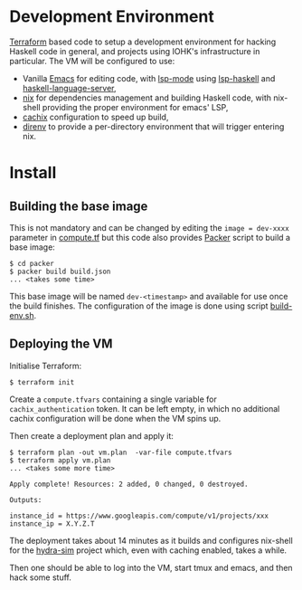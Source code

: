 # Development Environment

[Terraform](https://www.hashicorp.com/products/terraform) based code to setup a development environment for hacking Haskell code in general, and
projects using IOHK's infrastructure in particular. The VM will be configured to use:

* Vanilla [Emacs]() for editing code, with [lsp-mode](https://emacs-lsp.github.io/) using [lsp-haskell](https://emacs-lsp.github.io/lsp-haskell/) and [haskell-language-server](https://github.com/haskell/haskell-language-server),
* [nix](https://nixos.org/) for dependencies management and building Haskell code, with nix-shell providing the proper environment for emacs' LSP,
* [cachix](https://cachix.org/) configuration to speed up build,
* [direnv](https://direnv.net/) to provide a per-directory environment that will trigger entering nix.

# Install

## Building the base image

This is not mandatory and can be changed by editing the `image = dev-xxxx` parameter in [compute.tf](./compute.tf) but this code also provides [Packer](https://www.packer.io/) script to build a base image:

```
$ cd packer
$ packer build build.json
... <takes some time>
```

This base image will be named `dev-<timestamp>` and available for use once the build finishes. The configuration of the image is done using script [build-env.sh](./packer/build-env.sh).

## Deploying the VM

Initialise Terraform:

```
$ terraform init
```

Create a `compute.tfvars` containing a single variable for `cachix_authentication` token. It can be left empty, in which no additional cachix configuration will be done when the VM spins up.

Then create a deployment plan and apply it:

```
$ terraform plan -out vm.plan  -var-file compute.tfvars
$ terraform apply vm.plan
... <takes some more time>

Apply complete! Resources: 2 added, 0 changed, 0 destroyed.

Outputs:

instance_id = https://www.googleapis.com/compute/v1/projects/xxx
instance_ip = X.Y.Z.T
```

The deployment takes about 14 minutes as it builds and configures nix-shell for the [hydra-sim](https://github.com/abailly/hydra-sim) project which, even with caching enabled, takes a while.

Then one should be able to log into the VM, start tmux and emacs, and then hack some stuff.
